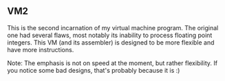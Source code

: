 ## VM2

This is the second incarnation of my virtual machine program. The original one had several flaws, most notably its inability to process floating point integers. This VM (and its assembler) is designed to be more flexible and have more instructions.

Note: The emphasis is not on speed at the moment, but rather flexibility. If you notice some bad designs, that's probably because it is :)
